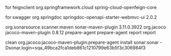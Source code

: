 for feignclient
<dependency>
    <groupId>org.springframework.cloud</groupId>
    <artifactId>spring-cloud-openfeign-core</artifactId>
</dependency>
 

for swagger
<dependency>
            <groupId>org.springdoc</groupId>
            <artifactId>springdoc-openapi-starter-webmvc-ui</artifactId>
            <version>2.0.2</version>
        </dependency>



 
 <plugin>
				<groupId>org.sonarsource.scanner.maven</groupId>
				<artifactId>sonar-maven-plugin</artifactId>
				<version>3.11.0.3922</version>
			</plugin>
			<plugin>
				<groupId>org.jacoco</groupId>
				<artifactId>jacoco-maven-plugin</artifactId>
				<version>0.8.12</version>
				<executions>
					<execution>
						<id>prepare-agent</id>
						<goals>
							<goal>prepare-agent</goal>
						</goals>
					</execution>
					<execution>
						<id>report</id>
						<goals>
							<goal>report</goal>
						</goals>
					</execution>
				</executions>
			</plugin>









   clean org.jacoco:jacoco-maven-plugin:prepare-agent install
sonar:sonar -Dsonar.login=sqa_49bca2fca1deb861c1210799e63b5f3c306984f3 
